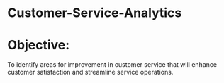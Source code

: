 # Customer-Service-Analytics

# Objective: 
To identify areas for improvement in customer service that will enhance customer satisfaction and streamline service operations.

